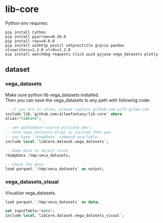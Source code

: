 # lib-core

Python env requires:

```
pip install Cython
pip install pyarrow==0.10.0
pip install ray==0.8.0
pip install aiohttp psutil setproctitle grpcio pandas xlsxwriter==1.2.0 xlrd==1.2.0
pip install watchdog requests click uuid pyjava vega_datasets plotly 
```

## dataset

### vega_datasets

Make sure python lib vega_datasets installed.  
Then you can save the vega_datasets to any path with
following code:

```sql
-- if you are in china, please replace github.com with gitee.com.
include lib.`github.com/allwefantasy/lib-core` where 
alias="libCore";

-- set pythonEnv="source activate dev";
-- once vega_datasets.mlsql is inclued then you
-- you have `!dumpData` command available.
include local.`libCore.dataset.vega_datasets`;

-- dump data to object store
!dumpData /tmp/veca_datasets;

-- Check the data
load parquet.`/tmp/veca_datasets` as output;
```

### vega_datasets_visual

Visualize vega_datasets.

```sql
load parquet.`/tmp/veca_datasets` as data;

set inputTable="data";
include local.`libCore.dataset.vega_datasets_visual`;
```
